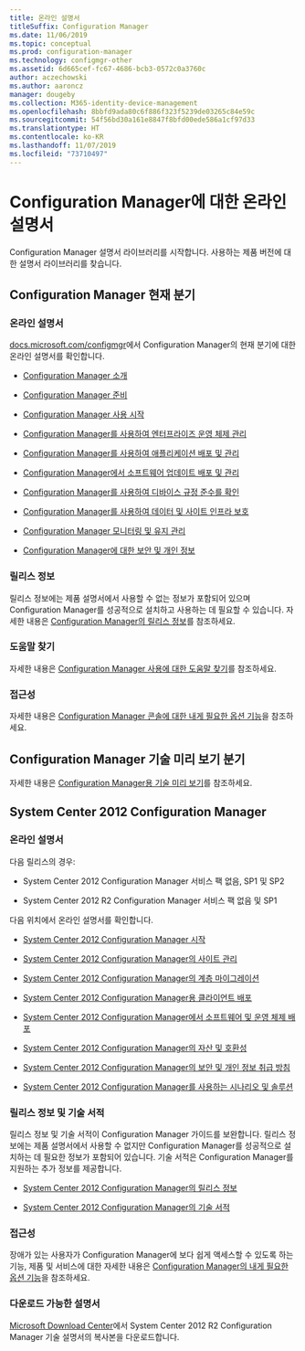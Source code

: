```yaml
---
title: 온라인 설명서
titleSuffix: Configuration Manager
ms.date: 11/06/2019
ms.topic: conceptual
ms.prod: configuration-manager
ms.technology: configmgr-other
ms.assetid: 6d665cef-fc67-4686-bcb3-0572c0a3760c
author: aczechowski
ms.author: aaroncz
manager: dougeby
ms.collection: M365-identity-device-management
ms.openlocfilehash: 8bbfd9ada80c6f886f323f5239de03265c84e59c
ms.sourcegitcommit: 54f56bd30a161e8847f8bfd00ede586a1cf97d33
ms.translationtype: HT
ms.contentlocale: ko-KR
ms.lasthandoff: 11/07/2019
ms.locfileid: "73710497"
---
```

# <a name="online-documentation-for-configuration-manager"></a>Configuration Manager에 대한 온라인 설명서

<!-- this article is a placeholder for the historical CHM file, or F1 help, as all the versions used the same FWLINK to get to help. Due to that, this file is used to help redirect the reader to the product they want help with -->

Configuration Manager 설명서 라이브러리를 시작합니다. 사용하는 제품 버전에 대한 설명서 라이브러리를 찾습니다.

## <a name="configuration-manager-current-branch"></a>Configuration Manager 현재 분기

### <a name="online-documentation"></a>온라인 설명서

[docs.microsoft.com/configmgr](https://docs.microsoft.com/configmgr)에서 Configuration Manager의 현재 분기에 대한 온라인 설명서를 확인합니다.  

- [Configuration Manager 소개](/configmgr/core/understand/introduction)  

- [Configuration Manager 준비](/configmgr/core/plan-design/get-ready)  

- [Configuration Manager 사용 시작](/configmgr/core/servers/deploy/start-using)  

- [Configuration Manager를 사용하여 엔터프라이즈 운영 체제 관리](/configmgr/osd/understand/introduction-to-operating-system-deployment)  

- [Configuration Manager를 사용하여 애플리케이션 배포 및 관리](/configmgr/apps/deploy-use/deploy-applications)  

- [Configuration Manager에서 소프트웨어 업데이트 배포 및 관리](/configmgr/sum/understand/software-updates-introduction)  

- [Configuration Manager를 사용하여 디바이스 규정 준수를 확인](/configmgr/compliance/understand/ensure-device-compliance)  

- [Configuration Manager를 사용하여 데이터 및 사이트 인프라 보호](/configmgr/protect/understand/protect-data-and-site-infrastructure)  

- [Configuration Manager 모니터링 및 유지 관리](/configmgr/core/servers/manage/maintenance-tasks)  

- [Configuration Manager에 대한 보안 및 개인 정보](/configmgr/core/plan-design/security/security-and-privacy)  

### <a name="release-notes"></a>릴리스 정보

릴리스 정보에는 제품 설명서에서 사용할 수 없는 정보가 포함되어 있으며 Configuration Manager를 성공적으로 설치하고 사용하는 데 필요할 수 있습니다. 자세한 내용은 [Configuration Manager의 릴리스 정보](/configmgr/core/servers/deploy/install/release-notes)를 참조하세요.  

### <a name="find-help"></a>도움말 찾기

자세한 내용은 [Configuration Manager 사용에 대한 도움말 찾기](/configmgr/core/understand/find-help)를 참조하세요.

### <a name="accessibility"></a>접근성

자세한 내용은 [Configuration Manager 콘솔에 대한 내게 필요한 옵션 기능](/configmgr/core/understand/accessibility-features)을 참조하세요.

## <a name="configuration-manager-technical-preview-branch"></a>Configuration Manager 기술 미리 보기 분기

자세한 내용은 [Configuration Manager용 기술 미리 보기](/configmgr/core/get-started/technical-preview)를 참조하세요.  

## <a name="system-center-2012-configuration-manager"></a>System Center 2012 Configuration Manager

### <a name="online-documentation"></a>온라인 설명서

다음 릴리스의 경우:

- System Center 2012 Configuration Manager 서비스 팩 없음, SP1 및 SP2  

- System Center 2012 R2 Configuration Manager 서비스 팩 없음 및 SP1  

다음 위치에서 온라인 설명서를 확인합니다.  

- [System Center 2012 Configuration Manager 시작](https://docs.microsoft.com/previous-versions/system-center/system-center-2012-R2/gg682144\(v=technet.10\))  

- [System Center 2012 Configuration Manager의 사이트 관리](https://docs.microsoft.com/previous-versions/system-center/system-center-2012-R2/gg681983\(v=technet.10\))  

- [System Center 2012 Configuration Manager의 계층 마이그레이션](https://docs.microsoft.com/previous-versions/system-center/system-center-2012-R2/gg682006\(v=technet.10\))  

- [System Center 2012 Configuration Manager용 클라이언트 배포](https://docs.microsoft.com/previous-versions/system-center/system-center-2012-R2/gg699391\(v=technet.10\))  

- [System Center 2012 Configuration Manager에서 소프트웨어 및 운영 체제 배포](https://docs.microsoft.com/previous-versions/system-center/system-center-2012-R2/gg699393\(v=technet.10\))  

- [System Center 2012 Configuration Manager의 자산 및 호환성](https://docs.microsoft.com/previous-versions/system-center/system-center-2012-R2/gg682029\(v=technet.10\))  

- [System Center 2012 Configuration Manager의 보안 및 개인 정보 취급 방침](https://docs.microsoft.com/previous-versions/system-center/system-center-2012-R2/gg682033\(v=technet.10\))  

- [System Center 2012 Configuration Manager를 사용하는 시나리오 및 솔루션](https://docs.microsoft.com/previous-versions/system-center/system-center-2012-R2/jj884163\(v=technet.10\))  

### <a name="release-notes-and-technical-publications"></a>릴리스 정보 및 기술 서적

릴리스 정보 및 기술 서적이 Configuration Manager 가이드를 보완합니다. 릴리스 정보에는 제품 설명서에서 사용할 수 없지만 Configuration Manager를 성공적으로 설치하는 데 필요한 정보가 포함되어 있습니다. 기술 서적은 Configuration Manager를 지원하는 추가 정보를 제공합니다.  

- [System Center 2012 Configuration Manager의 릴리스 정보](https://docs.microsoft.com/previous-versions/system-center/system-center-2012-R2/jj870706\(v=technet.10\))  

- [System Center 2012 Configuration Manager의 기술 서적](https://docs.microsoft.com/previous-versions/system-center/system-center-2012-R2/hh531521\(v=technet.10\))  

### <a name="accessibility"></a>접근성

장애가 있는 사용자가 Configuration Manager에 보다 쉽게 액세스할 수 있도록 하는 기능, 제품 및 서비스에 대한 자세한 내용은 [Configuration Manager의 내게 필요한 옵션 기능](https://docs.microsoft.com/previous-versions/system-center/system-center-2012-R2/jj553406\(v=technet.10\))을 참조하세요.

### <a name="downloadable-documentation"></a>다운로드 가능한 설명서

[Microsoft Download Center](https://www.microsoft.com/download/details.aspx?id=29901)에서 System Center 2012 R2 Configuration Manager 기술 설명서의 복사본을 다운로드합니다.
